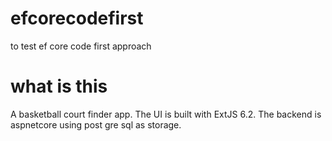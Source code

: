 # efcorecodefirst
to test ef core code first approach

# what is this
A basketball court finder app. The UI is built with ExtJS 6.2. The backend is aspnetcore using post gre sql as storage.
